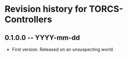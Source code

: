 # Revision history for TORCS-Controllers

## 0.1.0.0  -- YYYY-mm-dd

* First version. Released on an unsuspecting world.
